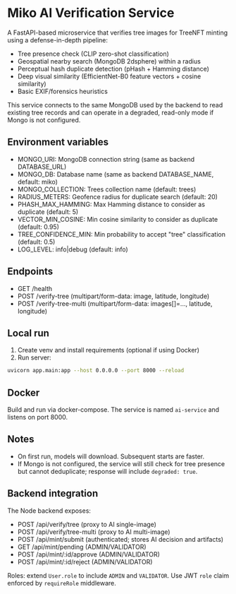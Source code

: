 # Miko AI Verification Service

A FastAPI-based microservice that verifies tree images for TreeNFT minting using a defense-in-depth pipeline:

- Tree presence check (CLIP zero-shot classification)
- Geospatial nearby search (MongoDB 2dsphere) within a radius
- Perceptual hash duplicate detection (pHash + Hamming distance)
- Deep visual similarity (EfficientNet-B0 feature vectors + cosine similarity)
- Basic EXIF/forensics heuristics

This service connects to the same MongoDB used by the backend to read existing tree records and can operate in a degraded, read-only mode if Mongo is not configured.

## Environment variables

- MONGO_URI: MongoDB connection string (same as backend DATABASE_URL)
- MONGO_DB: Database name (same as backend DATABASE_NAME, default: miko)
- MONGO_COLLECTION: Trees collection name (default: trees)
- RADIUS_METERS: Geofence radius for duplicate search (default: 20)
- PHASH_MAX_HAMMING: Max Hamming distance to consider as duplicate (default: 5)
- VECTOR_MIN_COSINE: Min cosine similarity to consider as duplicate (default: 0.95)
- TREE_CONFIDENCE_MIN: Min probability to accept "tree" classification (default: 0.5)
- LOG_LEVEL: info|debug (default: info)

## Endpoints

- GET /health
- POST /verify-tree (multipart/form-data: image, latitude, longitude)
- POST /verify-tree-multi (multipart/form-data: images[]=..., latitude, longitude)

## Local run

1) Create venv and install requirements (optional if using Docker)
2) Run server:

```bash
uvicorn app.main:app --host 0.0.0.0 --port 8000 --reload
```

## Docker

Build and run via docker-compose. The service is named `ai-service` and listens on port 8000.

## Notes

- On first run, models will download. Subsequent starts are faster.
- If Mongo is not configured, the service will still check for tree presence but cannot deduplicate; response will include `degraded: true`.

## Backend integration

The Node backend exposes:

- POST /api/verify/tree (proxy to AI single-image)
- POST /api/verify/tree-multi (proxy to AI multi-image)
- POST /api/mint/submit (authenticated; stores AI decision and artifacts)
- GET /api/mint/pending (ADMIN/VALIDATOR)
- POST /api/mint/:id/approve (ADMIN/VALIDATOR)
- POST /api/mint/:id/reject (ADMIN/VALIDATOR)

Roles: extend `User.role` to include `ADMIN` and `VALIDATOR`. Use JWT `role` claim enforced by `requireRole` middleware.